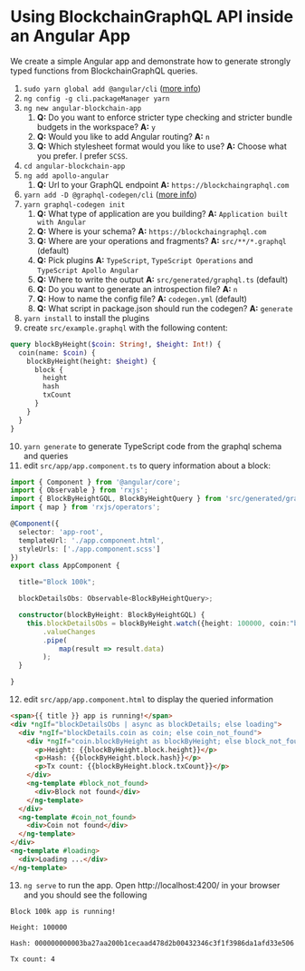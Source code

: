 # Using BlockchainGraphQL API inside an Angular App

We create a simple Angular app and demonstrate how to generate strongly typed functions from BlockchainGraphQL queries.

1. `sudo yarn global add @angular/cli` ([more info](https://cli.angular.io/))
2. `ng config -g cli.packageManager yarn`
3. `ng new angular-blockchain-app`
    1. **Q:** Do you want to enforce stricter type checking and stricter bundle budgets in the workspace? **A:** `y`
    2. **Q:** Would you like to add Angular routing? **A:** `n`
    3. **Q:** Which stylesheet format would you like to use? **A:** Choose what you prefer. I prefer `SCSS`.
4. `cd angular-blockchain-app`
5. `ng add apollo-angular`
    1. **Q:** Url to your GraphQL endpoint **A:** `https://blockchaingraphql.com`
6. `yarn add -D @graphql-codegen/cli` ([more info](https://graphql-code-generator.com/docs/getting-started/index))
7. `yarn graphql-codegen init`
    1. **Q:** What type of application are you building? **A:** `Application built with Angular`
    2. **Q:** Where is your schema? **A:** `https://blockchaingraphql.com`
    3. **Q:** Where are your operations and fragments? **A:** `src/**/*.graphql` (default)
    4. **Q:** Pick plugins **A:** `TypeScript`, `TypeScript Operations` and `TypeScript Apollo Angular`
    5. **Q:** Where to write the output **A:** `src/generated/graphql.ts` (default)
    6. **Q:** Do you want to generate an introspection file? **A:** `n`
    7. **Q:** How to name the config file? **A:** `codegen.yml` (default)
    8. **Q:** What script in package.json should run the codegen? **A:** `generate`
8. `yarn install` to install the plugins
9. create `src/example.graphql` with the following content:
```GraphQL
query blockByHeight($coin: String!, $height: Int!) {
  coin(name: $coin) {
    blockByHeight(height: $height) {
      block {
        height
        hash
        txCount
      }
    }
  }
}
```
10. `yarn generate` to generate TypeScript code from the graphql schema and queries
11. edit `src/app/app.component.ts` to query information about a block:
```typescript
import { Component } from '@angular/core';
import { Observable } from 'rxjs';
import { BlockByHeightGQL, BlockByHeightQuery } from 'src/generated/graphql';
import { map } from 'rxjs/operators';

@Component({
  selector: 'app-root',
  templateUrl: './app.component.html',
  styleUrls: ['./app.component.scss']
})
export class AppComponent {

  title="Block 100k";

  blockDetailsObs: Observable<BlockByHeightQuery>;

  constructor(blockByHeight: BlockByHeightGQL) {
    this.blockDetailsObs = blockByHeight.watch({height: 100000, coin:"bitcoin"})
        .valueChanges
        .pipe(
            map(result => result.data)
        );
  }

}

```
12. edit `src/app/app.component.html` to display the queried information
```html
<span>{{ title }} app is running!</span>
<div *ngIf="blockDetailsObs | async as blockDetails; else loading">
  <div *ngIf="blockDetails.coin as coin; else coin_not_found">
    <div *ngIf="coin.blockByHeight as blockByHeight; else block_not_found">
      <p>Height: {{blockByHeight.block.height}}</p>
      <p>Hash: {{blockByHeight.block.hash}}</p>
      <p>Tx count: {{blockByHeight.block.txCount}}</p>
    </div>
    <ng-template #block_not_found>
      <div>Block not found</div>
    </ng-template>
  </div>
  <ng-template #coin_not_found>
    <div>Coin not found</div>
  </ng-template>
</div>
<ng-template #loading>
  <div>Loading ...</div>
</ng-template>
```
13. `ng serve` to run the app. Open http://localhost:4200/ in your browser and you should see the following
```
Block 100k app is running!

Height: 100000

Hash: 000000000003ba27aa200b1cecaad478d2b00432346c3f1f3986da1afd33e506

Tx count: 4
```
